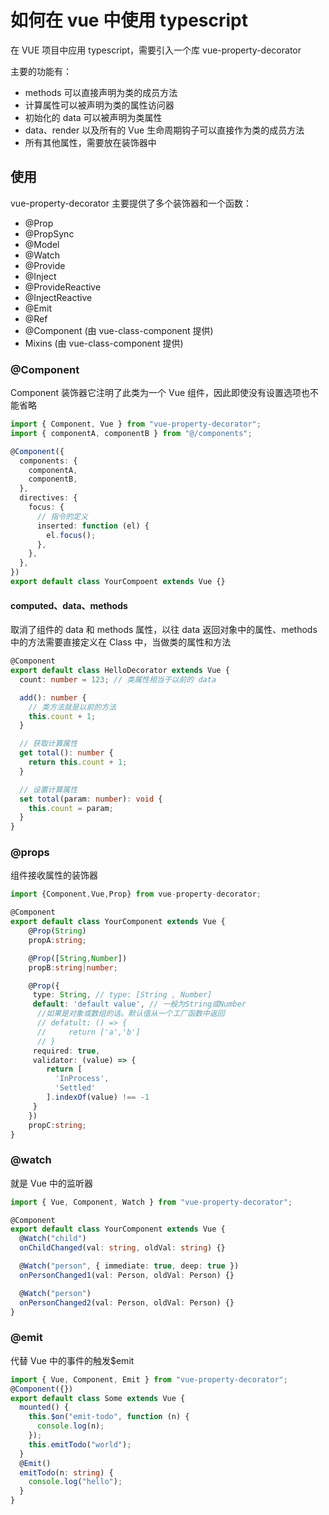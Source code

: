 # 如何在 vue 中使用 typescript

在 VUE 项目中应用 typescript，需要引入一个库 vue-property-decorator

主要的功能有：

- methods 可以直接声明为类的成员方法
- 计算属性可以被声明为类的属性访问器
- 初始化的 data 可以被声明为类属性
- data、render 以及所有的 Vue 生命周期钩子可以直接作为类的成员方法
- 所有其他属性，需要放在装饰器中

## 使用

vue-property-decorator 主要提供了多个装饰器和一个函数：

- @Prop
- @PropSync
- @Model
- @Watch
- @Provide
- @Inject
- @ProvideReactive
- @InjectReactive
- @Emit
- @Ref
- @Component (由 vue-class-component 提供)
- Mixins (由 vue-class-component 提供)

### @Component

Component 装饰器它注明了此类为一个 Vue 组件，因此即使没有设置选项也不能省略

```ts
import { Component, Vue } from "vue-property-decorator";
import { componentA, componentB } from "@/components";

@Component({
  components: {
    componentA,
    componentB,
  },
  directives: {
    focus: {
      // 指令的定义
      inserted: function (el) {
        el.focus();
      },
    },
  },
})
export default class YourCompoent extends Vue {}
```

#### computed、data、methods

取消了组件的 data 和 methods 属性，以往 data 返回对象中的属性、methods 中的方法需要直接定义在 Class 中，当做类的属性和方法

```ts
@Component
export default class HelloDecorator extends Vue {
  count: number = 123; // 类属性相当于以前的 data

  add(): number {
    // 类方法就是以前的方法
    this.count + 1;
  }

  // 获取计算属性
  get total(): number {
    return this.count + 1;
  }

  // 设置计算属性
  set total(param: number): void {
    this.count = param;
  }
}
```

### @props

组件接收属性的装饰器

```ts
import {Component,Vue,Prop} from vue-property-decorator;

@Component
export default class YourComponent extends Vue {
    @Prop(String)
    propA:string;

    @Prop([String,Number])
    propB:string|number;

    @Prop({
     type: String, // type: [String , Number]
     default: 'default value', // 一般为String或Number
      //如果是对象或数组的话。默认值从一个工厂函数中返回
      // defatult: () => {
      //     return ['a','b']
      // }
     required: true,
     validator: (value) => {
        return [
          'InProcess',
          'Settled'
        ].indexOf(value) !== -1
     }
    })
    propC:string;
}
```

### @watch

就是 Vue 中的监听器

```ts
import { Vue, Component, Watch } from "vue-property-decorator";

@Component
export default class YourComponent extends Vue {
  @Watch("child")
  onChildChanged(val: string, oldVal: string) {}

  @Watch("person", { immediate: true, deep: true })
  onPersonChanged1(val: Person, oldVal: Person) {}

  @Watch("person")
  onPersonChanged2(val: Person, oldVal: Person) {}
}
```

### @emit

代替 Vue 中的事件的触发$emit

```ts
import { Vue, Component, Emit } from "vue-property-decorator";
@Component({})
export default class Some extends Vue {
  mounted() {
    this.$on("emit-todo", function (n) {
      console.log(n);
    });
    this.emitTodo("world");
  }
  @Emit()
  emitTodo(n: string) {
    console.log("hello");
  }
}
```
